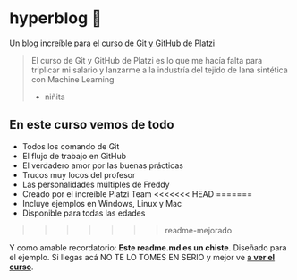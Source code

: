 # hyperblog 💚
Un blog increíble para el [curso de Git y GitHub](https://platzi.com/clases/git-github/ "curso de Git y GitHub") de [Platzi](https://platzi.com/ "Platzi") 
>El curso de Git y GitHub de Platzi es lo que me hacía falta para triplicar mi salario y lanzarme a la industría del tejido de lana sintética con Machine Learning
> - niñita 

## En este curso vemos de todo
* Todos los comando de Git
* El flujo de trabajo en GitHub 
* El verdadero amor por las buenas prácticas
* Trucos muy locos del profesor 
* Las personalidades múltiples de Freddy
* Creado por el increíble Platzi Team 
<<<<<<< HEAD
=======
* Incluye ejemplos en Windows, Linux y Mac
* Disponible para todas las edades
>>>>>>> readme-mejorado

Y como amable recordatorio: **Este readme.md es un chiste**. Diseñado para el ejemplo. Si llegas acá NO TE LO TOMES EN SERIO y mejor ve [**a ver el curso**](https://platzi.com/clases/git-github/ "a ver el curso").
